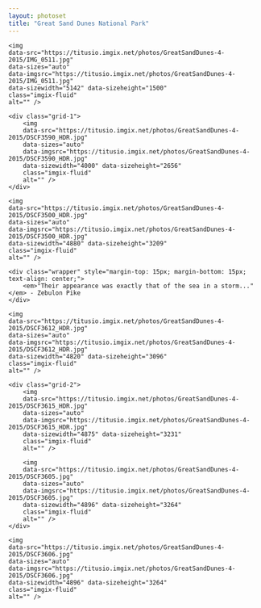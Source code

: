 ```yaml
---
layout: photoset
title: "Great Sand Dunes National Park"
---
```


<div>

	<img
	data-src="https://titusio.imgix.net/photos/GreatSandDunes-4-2015/IMG_0511.jpg"
    data-sizes="auto"
    data-imgsrc="https://titusio.imgix.net/photos/GreatSandDunes-4-2015/IMG_0511.jpg"
    data-sizewidth="5142" data-sizeheight="1500"
    class="imgix-fluid"
    alt="" />

    <div class="grid-1">
	    <img
		data-src="https://titusio.imgix.net/photos/GreatSandDunes-4-2015/DSCF3590_HDR.jpg"
	    data-sizes="auto"
	    data-imgsrc="https://titusio.imgix.net/photos/GreatSandDunes-4-2015/DSCF3590_HDR.jpg"
	    data-sizewidth="4000" data-sizeheight="2656"
	    class="imgix-fluid"
	    alt="" />
    </div>

    <img
	data-src="https://titusio.imgix.net/photos/GreatSandDunes-4-2015/DSCF3500_HDR.jpg"
    data-sizes="auto"
    data-imgsrc="https://titusio.imgix.net/photos/GreatSandDunes-4-2015/DSCF3500_HDR.jpg"
    data-sizewidth="4880" data-sizeheight="3209"
    class="imgix-fluid"
    alt="" />

    <div class="wrapper" style="margin-top: 15px; margin-bottom: 15px; text-align: center;">
	    <em>"Their appearance was exactly that of the sea in a storm..."</em> - Zebulon Pike
    </div>

    <img
	data-src="https://titusio.imgix.net/photos/GreatSandDunes-4-2015/DSCF3612_HDR.jpg"
    data-sizes="auto"
    data-imgsrc="https://titusio.imgix.net/photos/GreatSandDunes-4-2015/DSCF3612_HDR.jpg"
    data-sizewidth="4820" data-sizeheight="3096"
    class="imgix-fluid"
    alt="" />

    <div class="grid-2">
	    <img
		data-src="https://titusio.imgix.net/photos/GreatSandDunes-4-2015/DSCF3615_HDR.jpg"
	    data-sizes="auto"
	    data-imgsrc="https://titusio.imgix.net/photos/GreatSandDunes-4-2015/DSCF3615_HDR.jpg"
	    data-sizewidth="4875" data-sizeheight="3231"
	    class="imgix-fluid"
	    alt="" />

	    <img
		data-src="https://titusio.imgix.net/photos/GreatSandDunes-4-2015/DSCF3605.jpg"
	    data-sizes="auto"
	    data-imgsrc="https://titusio.imgix.net/photos/GreatSandDunes-4-2015/DSCF3605.jpg"
	    data-sizewidth="4896" data-sizeheight="3264"
	    class="imgix-fluid"
	    alt="" />
    </div>

    <img
	data-src="https://titusio.imgix.net/photos/GreatSandDunes-4-2015/DSCF3606.jpg"
    data-sizes="auto"
    data-imgsrc="https://titusio.imgix.net/photos/GreatSandDunes-4-2015/DSCF3606.jpg"
    data-sizewidth="4896" data-sizeheight="3264"
    class="imgix-fluid"
    alt="" />

</div>